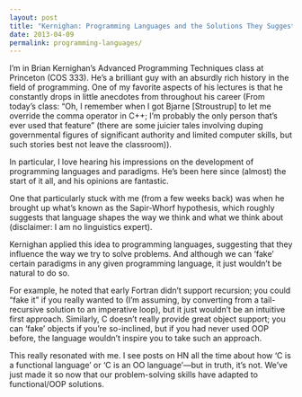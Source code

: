 ```yaml
---
layout: post
title: "Kernighan: Programming Languages and the Solutions They Suggest"
date: 2013-04-09
permalink: programming-languages/
---
```


I’m in Brian Kernighan’s Advanced Programming Techniques class at Princeton (COS 333). He’s a brilliant guy with an absurdly rich history in the field of programming. One of my favorite aspects of his lectures is that he constantly drops in little anecdotes from throughout his career (From today’s class: “Oh, I remember when I got Bjarne [Stroustrup] to let me override the comma operator in C++; I’m probably the only person that’s ever used that feature” (there are some juicier tales involving duping governmental figures of significant authority and limited computer skills, but such stories best not leave the classroom)). 

In particular, I love hearing his impressions on the development of programming languages and paradigms. He’s been here since (almost) the start of it all, and his opinions are fantastic.

One that particularly stuck with me (from a few weeks back) was when he brought up what’s known as the Sapir-Whorf hypothesis, which roughly suggests that language shapes the way we think and what we think about (disclaimer: I am no linguistics expert).

Kernighan applied this idea to programming languages, suggesting that they influence the way we try to solve problems. And although we can ‘fake’ certain paradigms in any given programming language, it just wouldn’t be natural to do so.

For example, he noted that early Fortran didn’t support recursion; you could “fake it” if you really wanted to (I’m assuming, by converting from a tail-recursive solution to an imperative loop), but it just wouldn’t be an intuitive first approach. Similarly, C doesn’t really provide great object support; you can ‘fake’ objects if you’re so-inclined, but if you had never used OOP before, the language wouldn’t inspire you to take such an approach.

This really resonated with me. I see posts on HN all the time about how ‘C is a functional language’ or ‘C is an OO language’—but in truth, it’s not. We’ve just made it so now that our problem-solving skills have adapted to functional/OOP solutions.
